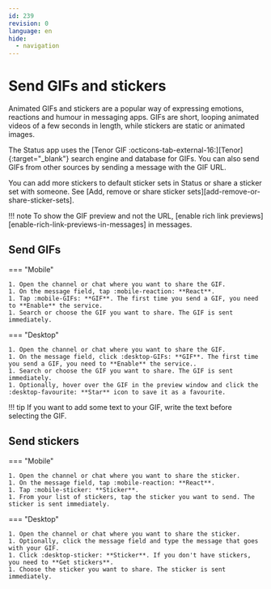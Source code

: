```yaml
---
id: 239
revision: 0
language: en
hide:
  - navigation
---
```


# Send GIFs and stickers

Animated GIFs and stickers are a popular way of expressing emotions, reactions and humour in messaging apps. GIFs are short, looping animated videos of a few seconds in length, while stickers are static or animated images.

The Status app uses the [Tenor GIF :octicons-tab-external-16:][Tenor]{:target="_blank"} search engine and database for GIFs. You can also send GIFs from other sources by sending a message with the GIF URL.

You can add more stickers to default sticker sets in Status or share a sticker set with someone. See [Add, remove or share sticker sets][add-remove-or-share-sticker-sets].

!!! note
    To show the GIF preview and not the URL, [enable rich link previews][enable-rich-link-previews-in-messages] in messages.

## Send GIFs

=== "Mobile"

    1. Open the channel or chat where you want to share the GIF.
    1. On the message field, tap :mobile-reaction: **React**.
    1. Tap :mobile-GIFs: **GIF**. The first time you send a GIF, you need to **Enable** the service.
    1. Search or choose the GIF you want to share. The GIF is sent immediately.

=== "Desktop"

    1. Open the channel or chat where you want to share the GIF.
    1. On the message field, click :desktop-GIFs: **GIF**. The first time you send a GIF, you need to **Enable** the service..
    1. Search or choose the GIF you want to share. The GIF is sent immediately.
    1. Optionally, hover over the GIF in the preview window and click the :desktop-favourite: **Star** icon to save it as a favourite.

!!! tip
    If you want to add some text to your GIF, write the text before selecting the GIF.

## Send stickers

=== "Mobile"

    1. Open the channel or chat where you want to share the sticker.
    1. On the message field, tap :mobile-reaction: **React**.
    1. Tap :mobile-sticker: **Sticker**.
    1. From your list of stickers, tap the sticker you want to send. The sticker is sent immediately.

=== "Desktop"

    1. Open the channel or chat where you want to share the sticker.
    1. Optionally, click the message field and type the message that goes with your GIF.
    1. Click :desktop-sticker: **Sticker**. If you don't have stickers, you need to **Get stickers**.
    1. Choose the sticker you want to share. The sticker is sent immediately.
